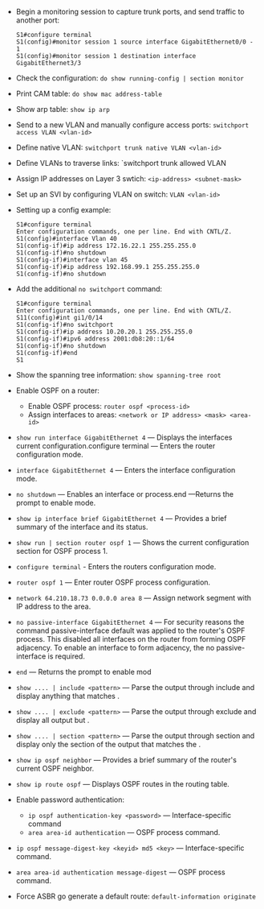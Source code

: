 - Begin a monitoring session to capture trunk ports, and send traffic to another port:
  ```
  S1#configure terminal
  S1(config)#monitor session 1 source interface GigabitEthernet0/0 - 1
  S1(config)#monitor session 1 destination interface GigabitEthernet3/3
  ```
- Check the configuration: `do show running-config | section monitor`
- Print CAM table: `do show mac address-table`
- Show arp table: `show ip arp`
- Send to a new VLAN and manually configure access ports: `switchport access VLAN <vlan-id>`
- Define native VLAN: `switchport trunk native VLAN <vlan-id>`
- Define VLANs to traverse links: `switchport trunk allowed VLAN <vlan-ids>
- Assign IP addresses on Layer 3 swtich: `<ip-address> <subnet-mask>`
- Set up an SVI by configuring VLAN on switch: `VLAN <vlan-id>`
- Setting up a config example:

   ```
  S1#configure terminal
  Enter configuration commands, one per line. End with CNTL/Z.
  S1(config)#interface Vlan 40
  S1(config-if)#ip address 172.16.22.1 255.255.255.0
  S1(config-if)#no shutdown
  S1(config-if)#interface vlan 45
  S1(config-if)#ip address 192.168.99.1 255.255.255.0
  S1(config-if)#no shutdown
  ```
   
- Add the additional `no switchport` command:

  ```
  S1#configure terminal
  Enter configuration commands, one per line. End with CNTL/Z.
  S11(config)#int gi1/0/14
  S1(config-if)#no switchport
  S1(config-if)#ip address 10.20.20.1 255.255.255.0
  S1(config-if)#ipv6 address 2001:db8:20::1/64
  S1(config-if)#no shutdown
  S1(config-if)#end
  S1
  ```

- Show the spanning tree information: `show spanning-tree root`

- Enable OSPF on a router:
  - Enable OSPF process: `router ospf <process-id>`
  - Assign interfaces to areas: `<network or IP address> <mask> <area-id>`

- `show run interface GigabitEthernet 4` — Displays the interfaces current configuration.configure terminal — Enters the router configuration mode.
- `interface GigabitEthernet 4` — Enters the interface configuration mode.
- `no shutdown` — Enables an interface or process.end —Returns the prompt to enable mode.
- `show ip interface brief GigabitEthernet 4` — Provides a brief summary of the interface and its status.
- `show run | section router ospf 1` — Shows the current configuration section for OSPF process 1.
- `configure terminal` - Enters the routers configuration mode.
- `router ospf 1` — Enter router OSPF process configuration.
- `network 64.210.18.73 0.0.0.0 area 8` — Assign network segment with IP address to the area.
- `no passive-interface GigabitEthernet 4` — For security reasons the command passive-interface default was applied to the router's OSPF process. This disabled all interfaces on the router from forming OSPF adjacency. To enable an interface to form adjacency, the no passive-interface <interface> is required.
- `end` — Returns the prompt to enable mod

- `show .... | include <pattern>` — Parse the output through include and display anything that matches <pattern>.
- `show .... | exclude <pattern>` — Parse the output through exclude and display all output but <pattern>.
- `show .... | section <pattern>` — Parse the output through section and display only the section of the output that matches the <pattern>.

- `show ip ospf neighbor` — Provides a brief summary of the router's current OSPF neighbor.
- `show ip route ospf` — Displays OSPF routes in the routing table.

- Enable password authentication:
  - `ip ospf authentication-key <password>` — Interface-specific command
  - `area area-id authentication` — OSPF process command.

- `ip ospf message-digest-key <keyid> md5 <key>` — Interface-specific command.
- `area area-id authentication message-digest` — OSPF process command.

- Force ASBR go generate a default route: `default-information originate`

